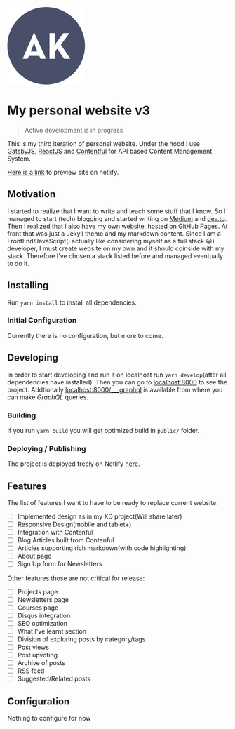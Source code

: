 ![Logo of the aibolik.github.io](https://raw.githubusercontent.com/aibolik/aibolik.github.io/master-v3/site-logo.png)

# My personal website v3

> Active development is in progress

This is my third iteration of personal website. Under the hood I use [GatsbyJS](https://www.gatsbyjs.org/), [ReactJS](https://reactjs.org/) and [Contentful](https://contenful.com) for API based Content Management System. 

[Here is a link](https://elastic-bhabha-78ee1e.netlify.com/) to preview site on netlify.

## Motivation

I started to realize that I want to write and teach some stuff that I know. So I managed to start (tech) blogging and started writing on [Medium](https://medium.com/@aibolkussain) and [dev.to](https://dev.to/aibolik). Then I realized that I also have [my own website](https://aibolik.github.io), hosted on GitHub Pages. At front that was just a Jekyll theme and my markdown content. Since I am a FrontEnd/JavaScript(I actually like considering myself as a full stack 😀) developer, I must create website on my own and it should coinside with my stack. Therefore I've chosen a stack listed before and managed eventually to do it.

## Installing

Run `yarn install` to install all dependencies.

### Initial Configuration

Currently there is no configuration, but more to come.

## Developing

In order to start developing and run it on localhost run `yarn develop`(after all dependencies have installed). Then you can go to [localhost:8000](http://localhost:8000) to see the project. Addtionally [localhost:8000/___graphql](http://localhost:8000/___graphql) is available from where you can make *GraphQL* queries.

### Building

If you run `yarn build` you will get optimized build in `public/` folder.

### Deploying / Publishing

The project is deployed freely on Netlify [here](https://elastic-bhabha-78ee1e.netlify.com/).

## Features

The list of features I want to have to be ready to replace current website:
- [ ] Implemented design as in my XD project(Will share later)
- [ ] Responsive Design(mobile and tablet+)
- [ ] Integration with Contenful
- [ ] Blog Articles built from Contenful
- [ ] Articles supporting rich markdown(with code highlighting)
- [ ] About page
- [ ] Sign Up form for Newsletters

Other features those are not critical for release:
- [ ] Projects page
- [ ] Newsletters page
- [ ] Courses page
- [ ] Disqus integration
- [ ] SEO optimization
- [ ] What I've learnt section
- [ ] Division of exploring posts by category/tags
- [ ] Post views
- [ ] Post upvoting
- [ ] Archive of posts
- [ ] RSS feed
- [ ] Suggested/Related posts

## Configuration

Nothing to configure for now